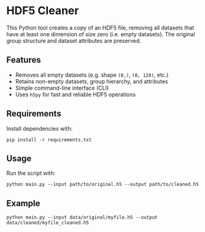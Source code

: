 # HDF5 Cleaner

This Python tool creates a copy of an HDF5 file, removing all datasets that have at least one dimension of size zero (i.e. empty datasets). The original group structure and dataset attributes are preserved.

## Features

- Removes all empty datasets (e.g. shape `(0,)`, `(0, 128)`, etc.)
- Retains non-empty datasets, group hierarchy, and attributes
- Simple command-line interface (CLI)
- Uses `h5py` for fast and reliable HDF5 operations

## Requirements

Install dependencies with:

```
pip install -r requirements.txt
```

## Usage
Run the script with:

```
python main.py --input path/to/original.h5 --output path/to/cleaned.h5
```

## Example

```
python main.py --input data/original/myfile.h5 --output data/cleaned/myfile_cleaned.h5
```
